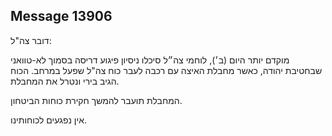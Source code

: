 ## Message 13906

דובר צה"ל:

מוקדם יותר היום (ב׳), לוחמי צה״ל סיכלו ניסיון פיגוע דריסה בסמוך לא-טוואני שבחטיבת יהודה, כאשר מחבלת האיצה עם רכבה לעבר כוח צה"ל שפעל במרחב. הכוח הגיב בירי ונטרל את המחבלת.

המחבלת תועבר להמשך חקירת כוחות הביטחון.

אין נפגעים לכוחותינו.

